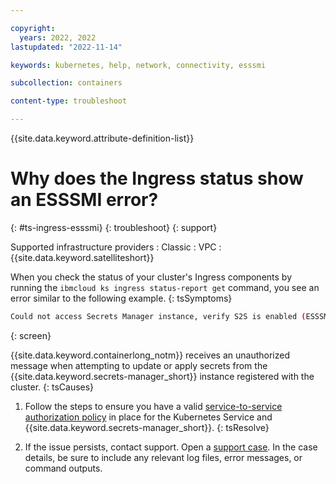 ```yaml
---

copyright: 
  years: 2022, 2022
lastupdated: "2022-11-14"

keywords: kubernetes, help, network, connectivity, esssmi

subcollection: containers

content-type: troubleshoot

---
```


{{site.data.keyword.attribute-definition-list}}


# Why does the Ingress status show an ESSSMI error?
{: #ts-ingress-esssmi}
{: troubleshoot}
{: support}

Supported infrastructure providers
:   Classic
:   VPC
:   {{site.data.keyword.satelliteshort}}

When you check the status of your cluster's Ingress components by running the `ibmcloud ks ingress status-report get` command, you see an error similar to the following example.
{: tsSymptoms}

```sh
Could not access Secrets Manager instance, verify S2S is enabled (ESSSMI).
```
{: screen}

{{site.data.keyword.containerlong_notm}} receives an unauthorized message when attempting to update or apply secrets from the {{site.data.keyword.secrets-manager_short}} instance registered with the cluster.
{: tsCauses}

1. Follow the steps to ensure you have a valid [service-to-service authorization policy](/docs/containers?topic=containers-secrets-mgr#secrets-mgr_setup_s2s) in place for the Kubernetes Service and {{site.data.keyword.secrets-manager_short}}.
{: tsResolve}

1. If the issue persists, contact support. Open a [support case](/docs/get-support?topic=get-support-using-avatar). In the case details, be sure to include any relevant log files, error messages, or command outputs.




